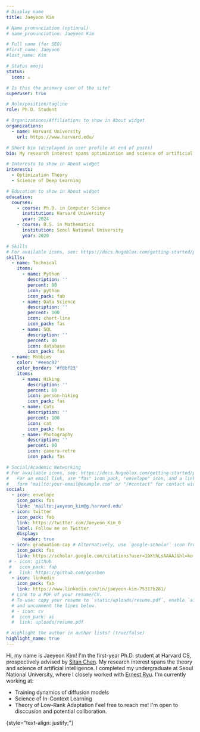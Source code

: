 ```yaml
---
# Display name
title: Jaeyeon Kim

# Name pronunciation (optional)
# name_pronunciation: Jaeyeon Kim

# Full name (for SEO)
#first_name: Jaeyeon
#last_name: Kim

# Status emoji
status:
  icon: ☕️

# Is this the primary user of the site?
superuser: true

# Role/position/tagline
role: Ph.D. Student

# Organizations/Affiliations to show in About widget
organizations:
  - name: Harvard University
    url: https://www.harvard.edu/

# Short bio (displayed in user profile at end of posts)
bio: My research interest spans optimization and science of artificial intelligence.

# Interests to show in About widget
interests:
  - Optimization Theory
  - Science of Deep Learning

# Education to show in About widget
education:
  courses:
    - course: Ph.D. in Computer Science
      institution: Harvard University
      year: 2024
    - course: B.S. in Mathematics
      institution: Seoul National University
      year: 2020

# Skills
# For available icons, see: https://docs.hugoblox.com/getting-started/page-builder/#icons
skills:
  - name: Technical
    items:
      - name: Python
        description: ''
        percent: 80
        icon: python
        icon_pack: fab
      - name: Data Science
        description: ''
        percent: 100
        icon: chart-line
        icon_pack: fas
      - name: SQL
        description: ''
        percent: 40
        icon: database
        icon_pack: fas
  - name: Hobbies
    color: '#eeac02'
    color_border: '#f0bf23'
    items:
      - name: Hiking
        description: ''
        percent: 60
        icon: person-hiking
        icon_pack: fas
      - name: Cats
        description: ''
        percent: 100
        icon: cat
        icon_pack: fas
      - name: Photography
        description: ''
        percent: 80
        icon: camera-retro
        icon_pack: fas

# Social/Academic Networking
# For available icons, see: https://docs.hugoblox.com/getting-started/page-builder/#icons
#   For an email link, use "fas" icon pack, "envelope" icon, and a link in the
#   form "mailto:your-email@example.com" or "/#contact" for contact widget.
social:
  - icon: envelope
    icon_pack: fas
    link: 'mailto:jaeyeon_kim@g.harvard.edu'
  - icon: twitter
    icon_pack: fab
    link: https://twitter.com/Jaeyeon_Kim_0
    label: Follow me on Twitter
    display:
      header: true
  - icon: graduation-cap # Alternatively, use `google-scholar` icon from `ai` icon pack
    icon_pack: fas
    link: https://scholar.google.com/citations?user=1bXthLsAAAAJ&hl=ko
 # - icon: github
 #   icon_pack: fab
 #   link: https://github.com/gcushen
  - icon: linkedin
    icon_pack: fab
    link: https://www.linkedin.com/in/jaeyeon-kim-75317b281/
  # Link to a PDF of your resume/CV.
  # To use: copy your resume to `static/uploads/resume.pdf`, enable `ai` icons in `params.yaml`,
  # and uncomment the lines below.
  # - icon: cv
  #  icon_pack: ai
  #  link: uploads/resume.pdf

# Highlight the author in author lists? (true/false)
highlight_name: true
---
```


 Hi, my name is Jaeyeon Kim! I'm the first-year Ph.D. student at Harvard CS, prospectively advised by [Sitan Chen](https://sitanchen.com/). My research interest spans the theory and science of artificial intelligence. I completed my undergraduate at Seoul National University, where I closely worked with [Ernest Ryu](https://ernestryu.com/). I'm currently working at: <br>
 * Training dynamics of diffusion models
 * Science of In-Context Learning
 * Theory of Low-Rank Adaptation
Feel free to reach me! I'm open to disccusion and potential collboration.
 
{style="text-align: justify;"}
